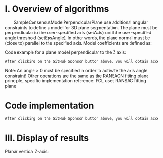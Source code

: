 #  I. Overview of algorithms 

   SampleConsensusModelPerpendicularPlane use additional angular constraints to define a model for 3D plane segmentation. The plane must be perpendicular to the user-specified axis (setAxis) until the user-specified angle threshold (setEpsAngle). In other words, the plane normal must be (close to) parallel to the specified axis. Model coefficients are defined as: 

 Code example for a plane model perpendicular to the Z axis: 

  ```python  
After clicking on the GitHub Sponsor button above, you will obtain access permissions to my private code repository ( https://github.com/slowlon/my_code_bar ) to view this blog code. By searching the code number of this blog, you can find the code you need, code number is: 2024020309574261656
  ```  
 Note: An angle > 0 must be specified in order to activate the axis angle constraint! Other operations are the same as the RANSACN fitting plane principle, specific implementation reference: PCL uses RANSAC fitting plane 

#  Code implementation 

  ```python  
After clicking on the GitHub Sponsor button above, you will obtain access permissions to my private code repository ( https://github.com/slowlon/my_code_bar ) to view this blog code. By searching the code number of this blog, you can find the code you need, code number is: 2024020309574261656
  ```  
#  III. Display of results 

 Planar vertical Z-axis:  

